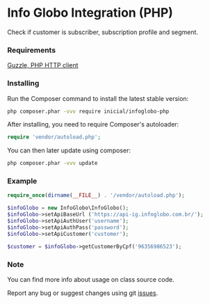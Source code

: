 # Info Globo Integration (PHP)

Check if customer is subscriber, subscription profile and segment.

### Requirements

[Guzzle, PHP HTTP client](https://github.com/guzzle/guzzle)

### Installing

Run the Composer command to install the latest stable version:

```bash
php composer.phar -vvv require inicial/infoglobo-php
```

After installing, you need to require Composer's autoloader:

```php
require 'vendor/autoload.php';
```

You can then later update using composer:

```bash
php composer.phar -vvv update
```

### Example

```php
require_once(dirname(__FILE__) . '/vendor/autoload.php');

$infoGlobo = new InfoGlobo\InfoGlobo();
$infoGlobo->setApiBaseUrl ('https://api-ig.infoglobo.com.br/');
$infoGlobo->setApiAuthUser('username');
$infoGlobo->setApiAuthPass('password');
$infoGlobo->setApiCustomer('customer');

$customer = $infoGlobo->getCustomerByCpf('96356986523');
```

### Note

You can find more info about usage on class source code.

Report any bug or suggest changes using git [issues](https://github.com/inicialcombr/infoglobo-php/issues).